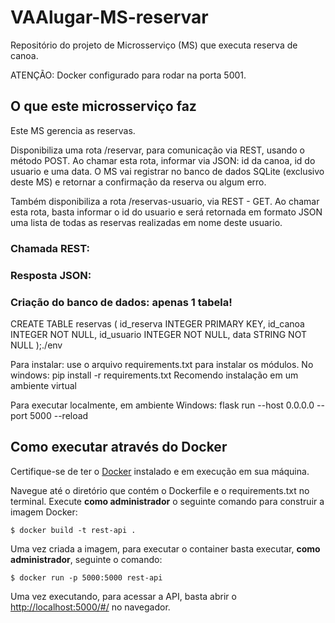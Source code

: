 # VAAlugar-MS-reservar
Repositório do projeto de Microsserviço (MS) que executa reserva de canoa.

ATENÇÃO: Docker configurado para rodar na porta 5001.

## O que este microsserviço faz
Este MS gerencia as reservas.

Disponibiliza uma rota /reservar, para comunicação via REST, usando o método POST. Ao chamar esta rota, informar via JSON: id da canoa, id do usuario e uma data.
O MS vai registrar no banco de dados SQLite (exclusivo deste MS) e retornar a confirmação da reserva ou algum erro.

Também disponibiliza a rota /reservas-usuario, via REST - GET. Ao chamar esta rota, basta informar o id do usuario e será retornada em formato JSON uma lista de todas as reservas realizadas em nome deste usuario.

### Chamada REST:


### Resposta JSON:



### Criação do banco de dados: apenas 1 tabela!
CREATE TABLE reservas (
    id_reserva INTEGER PRIMARY KEY,
    id_canoa   INTEGER NOT NULL,
    id_usuario INTEGER NOT NULL,
    data       STRING NOT NULL
);./env


Para instalar:
use o arquivo requirements.txt para instalar os módulos. No windows:
pip install -r requirements.txt
Recomendo instalação em um ambiente virtual

Para executar localmente, em ambiente Windows:
flask run --host 0.0.0.0 --port 5000 --reload


## Como executar através do Docker

Certifique-se de ter o [Docker](https://docs.docker.com/engine/install/) instalado e em execução em sua máquina.

Navegue até o diretório que contém o Dockerfile e o requirements.txt no terminal.
Execute **como administrador** o seguinte comando para construir a imagem Docker:

```
$ docker build -t rest-api .
```

Uma vez criada a imagem, para executar o container basta executar, **como administrador**, seguinte o comando:

```
$ docker run -p 5000:5000 rest-api
```

Uma vez executando, para acessar a API, basta abrir o [http://localhost:5000/#/](http://localhost:5000/#/) no navegador.